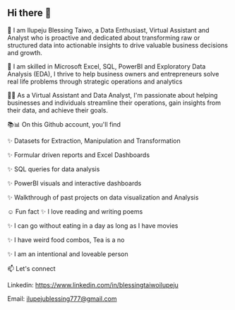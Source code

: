 ## Hi there 👋
🤗 I am Ilupeju Blessing Taiwo, a Data Enthusiast, Virtual Assistant and Analyst who is proactive and dedicated about transforming raw or structured data into actionable insights to drive valuable business decisions and growth.

🧮 I am skilled in Microsoft Excel, SQL, PowerBI and Exploratory Data Analysis  (EDA), I thrive to help business owners and entrepreneurs solve real life problems through strategic operations and analytics


👩‍💻 As a Virtual Assistant and Data Analyst, I'm passionate about helping businesses and individuals streamline their operations, gain insights from their data, and achieve their goals. 

📚📊 On this Github account, you'll find

✨️ Datasets for Extraction, Manipulation and Transformation

✨️ Formular driven reports and Excel Dashboards

✨️ SQL queries for data analysis

✨️ PowerBI visuals and interactive dashboards

✨️ Walkthrough of past projects on data visualization and Analysis

☺️ Fun fact
✨️ I love reading and writing poems

✨️ I can go without eating in a day as long as I have movies

✨️ I have weird food combos, Tea is a no

✨️ I am an intentional and loveable person 


 📫 Let's connect 

Linkedin: https://www.linkedin.com/in/blessingtaiwoilupeju 

Email: ilupejublessing777@gmail.com
